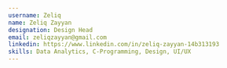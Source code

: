 ```yaml
---
username: Zeliq
name: Zeliq Zayyan
designation: Design Head
email: zeliqzayyan@gmail.com
linkedin: https://www.linkedin.com/in/zeliq-zayyan-14b313193
skills: Data Analytics, C-Programming, Design, UI/UX
---
```


